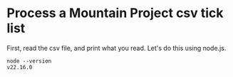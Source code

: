 # Process a Mountain Project csv tick list

First, read the csv file, and print what you read.
Let's do this using node.js.

```
node --version
v22.16.0
```